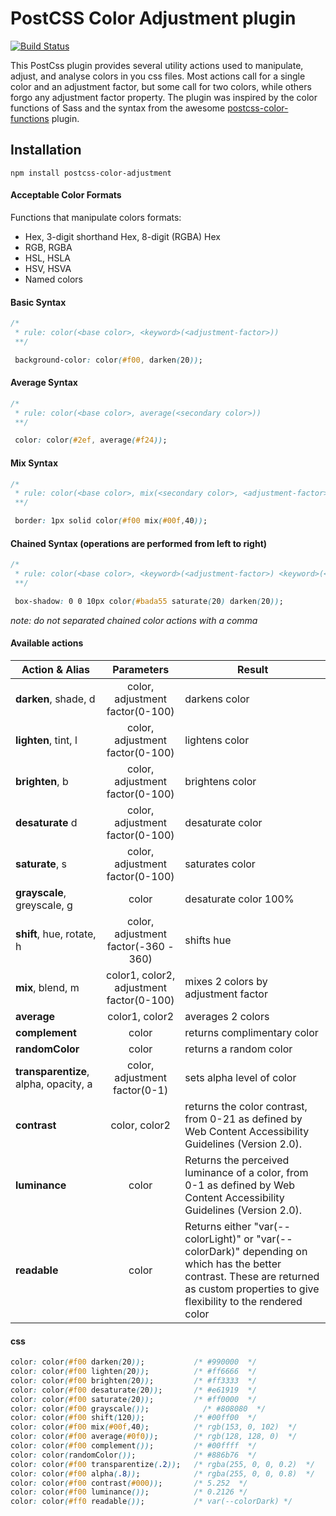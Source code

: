 # PostCSS Color Adjustment plugin

[![Build Status](https://travis-ci.org/mpeutz/postcss-color-adjustment.svg?branch=master)](https://travis-ci.org/mpeutz/postcss-color-adjustment)

This PostCss plugin provides several utility actions used to manipulate, adjust, and analyse colors in you css files. Most actions call for a single color and an adjustment factor, but some call for two colors, while others forgo any adjustment factor property. The plugin was inspired by the color functions of Sass and the syntax from the awesome [postcss-color-functions](https://github.com/postcss/postcss-color-function) plugin.


## Installation

  `npm install postcss-color-adjustment`


#### Acceptable Color Formats

Functions that manipulate colors formats:
- Hex, 3-digit shorthand Hex, 8-digit (RGBA) Hex
- RGB, RGBA
- HSL, HSLA
- HSV, HSVA
- Named colors

#### Basic Syntax
  ```css
  /*
   * rule: color(<base color>, <keyword>(<adjustment-factor>))
   **/

   background-color: color(#f00, darken(20));
  ```
#### Average Syntax
  ```css
  /*
   * rule: color(<base color>, average(<secondary color>))
   **/

   color: color(#2ef, average(#f24));
  ```
#### Mix Syntax
  ```css
  /*
   * rule: color(<base color>, mix(<secondary color>, <adjustment-factor>))
   **/

   border: 1px solid color(#f00 mix(#00f,40));
  ```
#### Chained Syntax (operations are performed from left to right)
  ```css
  /*
   * rule: color(<base color>, <keyword>(<adjustment-factor>) <keyword>(<adjustment-factor>) <keyword>(<adjustment-factor>) <.etc..> )
   **/

   box-shadow: 0 0 10px color(#bada55 saturate(20) darken(20));
  ```
  _note: do not separated chained color actions with a comma_
#### Available actions

| Action & Alias| Parameters           | Result                  |
|--------|:----------------------:|-------------------------|
| **darken**, shade, d | color, adjustment factor(0-100) |  darkens color |
| **lighten**, tint, l | color, adjustment factor(0-100) | lightens color |
| **brighten**, b | color, adjustment factor(0-100) | brightens color |
| **desaturate** d | color, adjustment factor(0-100) | desaturate color |
| **saturate**, s | color, adjustment factor(0-100) | saturates color |
| **grayscale**, greyscale, g | color | desaturate color 100% |
| **shift**, hue, rotate, h | color, adjustment factor(-360 - 360)  | shifts hue |
| **mix**, blend, m | color1, color2, adjustment factor(0-100) | mixes 2 colors by adjustment factor |
| **average** | color1, color2  | averages 2 colors |
| **complement** | color  | returns complimentary color |
| **randomColor** | color | returns a random color |
| **transparentize**, alpha, opacity, a | color, adjustment factor(0-1)  | sets alpha level of color |
| **contrast** | color, color2  | returns the color contrast, from 0-21 as defined by Web Content Accessibility Guidelines (Version 2.0). |
| **luminance** | color | Returns the perceived luminance of a color, from 0-1 as defined by Web Content Accessibility Guidelines (Version 2.0). |
| **readable** | color | Returns either "var(--colorLight)" or "var(--colorDark)" depending on which has the better contrast. These are returned as custom properties to give flexibility to the rendered color |

#### css

```css
color: color(#f00 darken(20));           /* #990000  */
color: color(#f00 lighten(20));          /* #ff6666  */
color: color(#f00 brighten(20));         /* #ff3333  */
color: color(#f00 desaturate(20));       /* #e61919  */
color: color(#f00 saturate(20));         /* #ff0000  */
color: color(#f00 grayscale());            /* #808080  */
color: color(#f00 shift(120));           /* #00ff00  */
color: color(#f00 mix(#00f,40);          /* rgb(153, 0, 102)  */
color: color(#f00 average(#0f0));        /* rgb(128, 128, 0)  */
color: color(#f00 complement());         /* #00ffff  */
color: color(randomColor());             /* #886b76  */
color: color(#f00 transparentize(.2));   /* rgba(255, 0, 0, 0.2)  */
color: color(#f00 alpha(.8));            /* rgba(255, 0, 0, 0.8)  */
color: color(#f00 contrast(#000));       /* 5.252  */
color: color(#f00 luminance());          /* 0.2126 */
color: color(#ff0 readable());           /* var(--colorDark) */
```